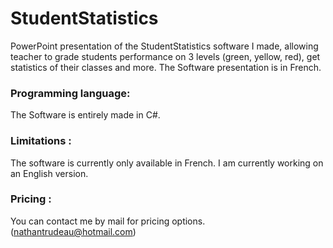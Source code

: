 # StudentStatistics #
PowerPoint presentation of the StudentStatistics software I made, allowing teacher to grade students performance on 3 levels (green, yellow, red), get statistics of their classes and more. The Software presentation is in French. 

### Programming language: ###
The Software is entirely made in C#.

### Limitations : ###
The software is currently only available in French. I am currently working on an English version.

### Pricing : ###
You can contact me by mail for pricing options. (nathantrudeau@hotmail.com)
